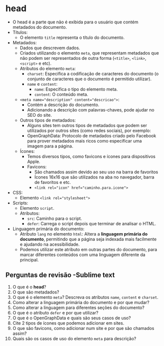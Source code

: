 # head

- O head é a parte que não é exibida para o usuário que contém metadados do documento.
- Títulos:
  - O elemento `title` representa o título do documento.
- Metadados:
  - Dados que descrevem dados.
  - Criados utilizando o elemento `meta`, que representam metadados que não podem ser representados de outra forma (`<title>`, `<link>`, `<script>` e etc).
  - Atributos do elemento `meta`:
    - `charset`: Especifica a codificação de caracteres do documento (o conjunto de caracteres que o documento é permitido utilizar).
    - `name` e `content`:
      - `name`: Especifica o tipo do elemento meta.
      - `content`: O conteúdo meta.
  - `<meta name="description" content="descricao">`:
    - Contém a descrição do documento.
    - Adicionando a descrição com palavras-chaves, pode ajudar no SEO do site.
  - Outros tipos de metadados:
    - Alguns sites tem outros tipos de metadados que podem ser utilizados por outros sites (como redes sociais), por  exemplo:
    - OpenGraphData: Protocolo de metadados criado pelo Facebook para prover metadados mais ricos como especificar uma imagem para a página.
  - Ícones:
    - Temos diversos tipos, como favicons e ícones para dispositivos Apple.
    - Favicons:
      - São chamados assim devido ao seu uso na barra de favoritos
      - Ícones 16x16 que são utilizados na aba no navegador, barra de favoritos e etc.
      - `<link rel="icon" href="caminho.para.icone">`
- CSS:
  - Elemento `<link rel="stylesheet">`
- Scripts:
  - Elemento `script`.
  - Atributos:
    - `src`: Caminho para o script.
    - `defer`: Carrega o script depois que terminar de analisar o HTML.
- Linguagem primária do documento:
  - Atributo `lang` no elemento `html`: Altera a **linguagem primária do documento**, permitindo que a página seja indexada mais facilmente e ajudando na acessibilidade.
  - Podemos utilizar este atributo em outras partes do documento, para marcar diferentes conteúdos com uma linguagem diferente da principal.

## Perguntas de revisão -Sublime text

1. O que é o **head**?
2. O que são metadados?
3. O que é o elemento `meta`? Descreva os atributos `name`, `content` e `charset`.
4. Como alterar a linguagem primária do documento e por que mudar?
5. Como alterar a linguagem para diferentes seções do documento?
6. O que é o atributo `defer` e por que utilizar?
7. O que é o OpenGraphData e quais são seus casos de uso?
8. Cite 2 tipos de ícones que podemos adicionar em sites.
9. O que são favicons, como adicionar num site e por que são chamados assim?
10. Quais são os casos de uso do elemento `meta` para descrição?